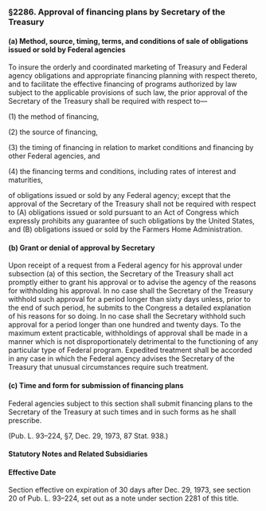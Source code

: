 ### §2286. Approval of financing plans by Secretary of the Treasury ###

#### (a) Method, source, timing, terms, and conditions of sale of obligations issued or sold by Federal agencies ####

To insure the orderly and coordinated marketing of Treasury and Federal agency obligations and appropriate financing planning with respect thereto, and to facilitate the effective financing of programs authorized by law subject to the applicable provisions of such law, the prior approval of the Secretary of the Treasury shall be required with respect to—

(1) the method of financing,

(2) the source of financing,

(3) the timing of financing in relation to market conditions and financing by other Federal agencies, and

(4) the financing terms and conditions, including rates of interest and maturities,

of obligations issued or sold by any Federal agency; except that the approval of the Secretary of the Treasury shall not be required with respect to (A) obligations issued or sold pursuant to an Act of Congress which expressly prohibits any guarantee of such obligations by the United States, and (B) obligations issued or sold by the Farmers Home Administration.

#### (b) Grant or denial of approval by Secretary ####

Upon receipt of a request from a Federal agency for his approval under subsection (a) of this section, the Secretary of the Treasury shall act promptly either to grant his approval or to advise the agency of the reasons for withholding his approval. In no case shall the Secretary of the Treasury withhold such approval for a period longer than sixty days unless, prior to the end of such period, he submits to the Congress a detailed explanation of his reasons for so doing. In no case shall the Secretary withhold such approval for a period longer than one hundred and twenty days. To the maximum extent practicable, withholdings of approval shall be made in a manner which is not disproportionately detrimental to the functioning of any particular type of Federal program. Expedited treatment shall be accorded in any case in which the Federal agency advises the Secretary of the Treasury that unusual circumstances require such treatment.

#### (c) Time and form for submission of financing plans ####

Federal agencies subject to this section shall submit financing plans to the Secretary of the Treasury at such times and in such forms as he shall prescribe.

(Pub. L. 93–224, §7, Dec. 29, 1973, 87 Stat. 938.)

#### **Statutory Notes and Related Subsidiaries** ####

#### Effective Date ####

Section effective on expiration of 30 days after Dec. 29, 1973, see section 20 of Pub. L. 93–224, set out as a note under section 2281 of this title.